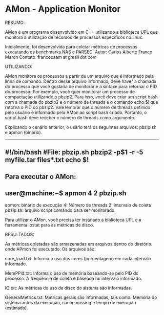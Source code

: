 
# AMon - Application Monitor

RESUMO: 

AMon é um programa desenvolvido em C++ utilizando a biblioteca UPL que monitora a utilização de recursos de processos específicos no linux.

Inicialmente, foi desenvolvida para coletar métricas de processos executando os benchmarks NAS e PARSEC.
Autor: Carlos Alberto Franco Maron
Contato: francocaam at gmail dot com

UTILIZANDO:

AMon monitora os processos a partir de um arquivo que é informado pela linha de comando. Dentro desse arquivo informado, deve haver a chamada do processo que você gostaria de monitorar e a sintaxe para retornar o PID do processo. Por exemplo, você quer monitorar um processo de compactação utilizando o pbzip2. Para isso, você deve criar um script bash com a chamada do pbzip2 e o número de threads e o comando echo $! que retorna o PID do pbzip2. Vale lembrar que  o número de threads definido pelo usuário é informado pelo AMon ao script bash criado. Portanto, o script bash deve receber o número de threads como argumento.

Explicando o cenário anterior, o usário terá os seguintes arquivos: pbzip.sh e apmon (binário).

------------------------------------
#!/bin/bash
#File: pbzip.sh
pbzip2 -p$1 -r -5 myfile.tar files*.txt
echo $!
------------------------------------

Para executar o AMon:
------------------------------------
user@machine:~$ apmon 4 2 pbzip.sh
------------------------------------
apmon: binário de execução
4: Número de threads
2: intervalo de coleta
pbzip.sh: arquivo script comando para ser monitorado.


Para utilizar o AMon, você precisa ter instalado a biblioteca UPL e a ferramenta iostat para as métricas de disco.


RESULTADOS:

As métricas coletadas são armazenadas em arquivos dentro do diretório onde APmon foi executado.
Os arquivos são:

core_load.txt: Informa o uso dos cores (porcentagem) em cada intervalo informado.

MemPPid.txt: Informa o uso de memória baseando-se pelo PID do processo. A frequência de coleta é baseada no intervalo informado.

IO.txt: As métricas do uso de disco do sistema são informadas.

GeneralMetrics.txt: Métricas gerais são informadas, tais como: Memória do sistema antes da execução, cache missing e tempo de execução (estimado).
